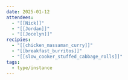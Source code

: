 ```yaml
---
date: 2025-01-12
attendees:
  - "[[Nick]]"
  - "[[Jordan]]"
  - "[[Jocelyn]]"
recipies:
  - "[[chicken_massaman_curry]]"
  - "[[breakfast_burritos]]"
  - "[[slow_cooker_stuffed_cabbage_rolls]]"
tags:
  - type/instance
---
```

